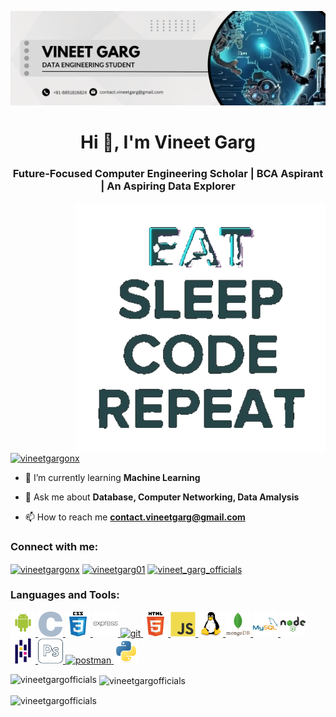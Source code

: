 ![Masterhead](https://github.com/VineetGargOfficials/VineetGargOfficials/blob/main/Purple%20White%20Marketing%20Manager%20Modern%20Profile%20LinkedIn%20Article%20Cover%20Image.png)

<h1 align="center">Hi 👋, I'm Vineet Garg</h1>
<h3 align="center">Future-Focused Computer Engineering Scholar | BCA Aspirant | An Aspiring Data Explorer</h3>

<img align="right" alt="Coding" width="400" src="https://github.com/VineetGargOfficials/VineetGargOfficials/blob/main/com-webp-to-gif-converter-unscreen.gif">

<p align="left"> <a href="https://twitter.com/vineetgargonx" target="blank"><img src="https://img.shields.io/twitter/follow/vineetgargonx?logo=twitter&style=for-the-badge" alt="vineetgargonx" /></a> </p>

- 🌱 I’m currently learning **Machine Learning**

- 💬 Ask me about **Database, Computer Networking, Data Amalysis**

- 📫 How to reach me **contact.vineetgarg@gmail.com**

<h3 align="left">Connect with me:</h3>
<p align="left">
<a href="https://twitter.com/vineetgargonx" target="blank"><img align="center" src="https://raw.githubusercontent.com/rahuldkjain/github-profile-readme-generator/master/src/images/icons/Social/twitter.svg" alt="vineetgargonx" height="30" width="40" /></a>
<a href="https://linkedin.com/in/vineetgargprofile" target="blank"><img align="center" src="https://raw.githubusercontent.com/rahuldkjain/github-profile-readme-generator/master/src/images/icons/Social/linked-in-alt.svg" alt="vineetgarg01" height="30" width="40" /></a>
<a href="https://instagram.com/vineet_garg_officials" target="blank"><img align="center" src="https://raw.githubusercontent.com/rahuldkjain/github-profile-readme-generator/master/src/images/icons/Social/instagram.svg" alt="vineet_garg_officials" height="30" width="40" /></a>
</p>

<h3 align="left">Languages and Tools:</h3>
<p align="left"> <a href="https://developer.android.com" target="_blank" rel="noreferrer"> <img src="https://raw.githubusercontent.com/devicons/devicon/master/icons/android/android-original-wordmark.svg" alt="android" width="40" height="40"/> </a> <a href="https://www.cprogramming.com/" target="_blank" rel="noreferrer"> <img src="https://raw.githubusercontent.com/devicons/devicon/master/icons/c/c-original.svg" alt="c" width="40" height="40"/> </a> <a href="https://www.w3schools.com/css/" target="_blank" rel="noreferrer"> <img src="https://raw.githubusercontent.com/devicons/devicon/master/icons/css3/css3-original-wordmark.svg" alt="css3" width="40" height="40"/> </a> <a href="https://expressjs.com" target="_blank" rel="noreferrer"> <img src="https://raw.githubusercontent.com/devicons/devicon/master/icons/express/express-original-wordmark.svg" alt="express" width="40" height="40"/> </a> <a href="https://git-scm.com/" target="_blank" rel="noreferrer"> <img src="https://www.vectorlogo.zone/logos/git-scm/git-scm-icon.svg" alt="git" width="40" height="40"/> </a> <a href="https://www.w3.org/html/" target="_blank" rel="noreferrer"> <img src="https://raw.githubusercontent.com/devicons/devicon/master/icons/html5/html5-original-wordmark.svg" alt="html5" width="40" height="40"/> </a> <a href="https://developer.mozilla.org/en-US/docs/Web/JavaScript" target="_blank" rel="noreferrer"> <img src="https://raw.githubusercontent.com/devicons/devicon/master/icons/javascript/javascript-original.svg" alt="javascript" width="40" height="40"/> </a> <a href="https://www.linux.org/" target="_blank" rel="noreferrer"> <img src="https://raw.githubusercontent.com/devicons/devicon/master/icons/linux/linux-original.svg" alt="linux" width="40" height="40"/> </a> <a href="https://www.mongodb.com/" target="_blank" rel="noreferrer"> <img src="https://raw.githubusercontent.com/devicons/devicon/master/icons/mongodb/mongodb-original-wordmark.svg" alt="mongodb" width="40" height="40"/> </a> <a href="https://www.mysql.com/" target="_blank" rel="noreferrer"> <img src="https://raw.githubusercontent.com/devicons/devicon/master/icons/mysql/mysql-original-wordmark.svg" alt="mysql" width="40" height="40"/> </a> <a href="https://nodejs.org" target="_blank" rel="noreferrer"> <img src="https://raw.githubusercontent.com/devicons/devicon/master/icons/nodejs/nodejs-original-wordmark.svg" alt="nodejs" width="40" height="40"/> </a> <a href="https://pandas.pydata.org/" target="_blank" rel="noreferrer"> <img src="https://raw.githubusercontent.com/devicons/devicon/2ae2a900d2f041da66e950e4d48052658d850630/icons/pandas/pandas-original.svg" alt="pandas" width="40" height="40"/> </a> <a href="https://www.photoshop.com/en" target="_blank" rel="noreferrer"> <img src="https://raw.githubusercontent.com/devicons/devicon/master/icons/photoshop/photoshop-line.svg" alt="photoshop" width="40" height="40"/> </a> <a href="https://postman.com" target="_blank" rel="noreferrer"> <img src="https://www.vectorlogo.zone/logos/getpostman/getpostman-icon.svg" alt="postman" width="40" height="40"/> </a> <a href="https://www.python.org" target="_blank" rel="noreferrer"> <img src="https://raw.githubusercontent.com/devicons/devicon/master/icons/python/python-original.svg" alt="python" width="40" height="40"/> </a> </p>

<p><img align="left" src="https://github-readme-stats.vercel.app/api/top-langs?username=vineetgargofficials&show_icons=true&locale=en&layout=compact" alt="vineetgargofficials" /></p>

<p>&nbsp;<img align="center" src="https://github-readme-stats.vercel.app/api?username=vineetgargofficials&show_icons=true&locale=en" alt="vineetgargofficials" /></p>

<p><img align="center" src="https://github-readme-streak-stats.herokuapp.com/?user=vineetgargofficials&" alt="vineetgargofficials" /></p>
